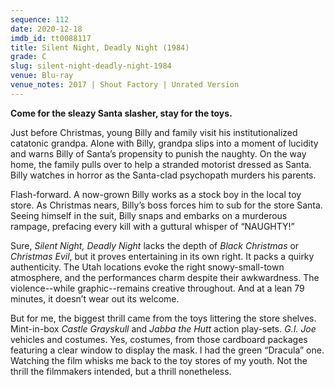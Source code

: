 ```yaml
---
sequence: 112
date: 2020-12-18
imdb_id: tt0088117
title: Silent Night, Deadly Night (1984)
grade: C
slug: silent-night-deadly-night-1984
venue: Blu-ray
venue_notes: 2017 | Shout Factory | Unrated Version
---
```


**Come for the sleazy Santa slasher, stay for the toys.**

<!-- end -->

Just before Christmas, young Billy and family visit his institutionalized catatonic grandpa. Alone with Billy, grandpa slips into a moment of lucidity and warns Billy of Santa’s propensity to punish the naughty. On the way home, the family pulls over to help a stranded motorist dressed as Santa. Billy watches in horror as the Santa-clad psychopath murders his parents.

Flash-forward. A now-grown Billy works as a stock boy in the local toy store. As Christmas nears, Billy’s boss forces him to sub for the store Santa. Seeing himself in the suit, Billy snaps and embarks on a murderous rampage, prefacing every kill with a guttural whisper of “NAUGHTY!”

Sure, _Silent Night, Deadly Night_ lacks the depth of <span data-imdb-id="tt0071222">_Black Christmas_</span> or <span data-imdb-id="tt0081793">_Christmas Evil_</span>, but it proves entertaining in its own right. It packs a quirky authenticity. The Utah locations evoke the right snowy-small-town atmosphere, and the performances charm despite their awkwardness. The violence--while graphic--remains creative throughout. And at a lean 79 minutes, it doesn’t wear out its welcome.

But for me, the biggest thrill came from the toys littering the store shelves. Mint-in-box _Castle Grayskull_ and _Jabba the Hutt_ action play-sets. _G.I. Joe_ vehicles and costumes. Yes, costumes, from those cardboard packages featuring a clear window to display the mask. I had the green “Dracula” one. Watching the film whisks me back to the toy stores of my youth. Not the thrill the filmmakers intended, but a thrill nonetheless.
